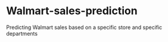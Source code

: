 # Walmart-sales-prediction
Predicting Walmart sales based on a specific store and specific departments
